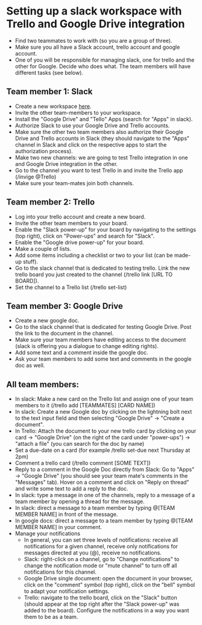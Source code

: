 # Setting up a slack workspace with Trello and Google Drive integration
* Find two teammates to work with (so you are a group of three).
* Make sure you all have a Slack account, trello account and google account.
* One of you will be responsible for managing slack, one for trello and the other for Google. Decide who does what. The team members will have different tasks (see below).

## Team member 1: Slack
* Create a new workspace [here](https://slack.com/get-started#/createnew).
* Invite the other team-members to your workspace.
* Install the "Google Drive" and "Tello" Apps (search for "Apps" in slack).
* Authorize Slack to use your Google Drive and Trello accounts.
* Make sure the other two team members also authorize their Google Drive and Trello accounts in Slack (they should navigate to the "Apps" channel in Slack and click on the respective apps to start the authorization process).
* Make two new channels: we are going to test Trello integration in one and Google Drive integration in the other.
* Go to the channel you want to test Trello in and invite the Trello app (/invige @Trello)
* Make sure your team-mates join both channels.


## Team member 2: Trello
* Log into your trello account and create a new board.
* Invite the other team members to your board.
* Enable the "Slack power-up" for your board by navigating to the settings (top right), click on "Power-ups" and search for "Slack".
* Enable the "Google drive power-up" for your board.
* Make a couple of lists.
* Add some items including a checklist or two to your list (can be made-up stuff).
* Go to the slack channel that is dedicated to testing trello. Link the new trello board you just created to the channel (/trello link [URL TO BOARD]).
* Set the channel to a Trello list (/trello set-list)


## Team member 3: Google Drive
* Create a new google doc. 
* Go to the slack channel that is dedicated for testing Google Drive. Post the link to the document in the channel.
* Make sure your team members have editing access to the document (slack is offering you a dialogue to change editing rights).
* Add some text and a comment inside the google doc.
* Ask your team members to add some text and comments in the google doc as well.


## All team members: 
* In slack: Make a new card on the Trello list and assign one of your team members to it (/trello add [TEAMMATES] [CARD NAME])
* In slack: Create a new Google doc by clicking on the lightning bolt next to the text input field and then selecting "Google Drive" -> "Create a document".
* In Trello: Attach the document to your new trello card by clicking on your card -> "Google Drive" (on the right of the card under "power-ups") -> "attach a file" (you can search for the doc by name)
* Set a due-date on a card (for example /trello set-due next Thursday at 2pm)
* Comment a trello card (/trello comment [SOME TEXT])
* Reply to a comment in the Google Doc directly from Slack: Go to "Apps" -> "Google Drive" (you should see your team mate's comments in the "Messages" tab). Hover on a comment and click on "Reply on thread" and write some text to add a reply to the doc.
* In slack: type a message in one of the channels, reply to a message of a team member by opening a thread for the message.
* In slack: direct a message to a team member by typing @[TEAM MEMBER NAME] in front of the message.
* In google docs: direct a message to a team member by typing @[TEAM MEMBER NAME] in your comment. 
* Manage your notifications
	* In general, you can set three levels of notifications: receive all notifications for a given channel, receive only notifications for messages directed at you (@), receive no notifications.
	* Slack: right-click on a channel, go to "Change notifications" to change the notification mode or "mute channel" to turn off all notifications for this channel.
	* Google Drive single document: open the document in your browser, click on the "comment" symbol (top right), click on the "bell" symbol to adapt your notification settings.
	* Trello: navigate to the trello board, click on the "Slack" button (should appear at the top right after the "Slack power-up" was added to the board). Configure the notifications in a way you want them to be as a team. 